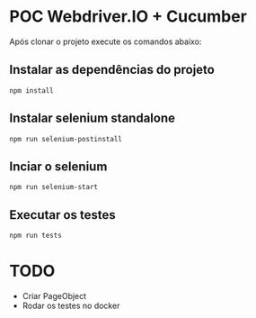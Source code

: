 # POC Webdriver.IO + Cucumber

Após clonar o projeto execute os comandos abaixo:

## Instalar as dependências do projeto
```
npm install
```

## Instalar selenium standalone
```
npm run selenium-postinstall
```

## Inciar o selenium
```
npm run selenium-start
```

## Executar os testes
```
npm run tests
```

# TODO
- Criar PageObject
- Rodar os testes no docker


